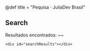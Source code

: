 @def title = "Pequisa ⋅ JuliaDev Brasil"

## Search

Resultados encontrados: ~~~<span id="resultCount"></span>~~~

~~~
<div id="searchResults"></div>
~~~
